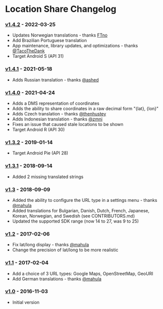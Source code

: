 # Location Share Changelog

### [v1.4.2] - 2022-03-25
- Updates Norwegian translations - thanks [FTno](https://github.com/FTno)
- Add Brazilian Portuguese translation
- App maintenance, library updates, and optimizations - thanks [@TacoTheDank](https://github.com/TacoTheDank)
- Target Android S (API 31)

### [v1.4.1] - 2021-05-18
- Adds Russian translation - thanks [@ashed](https://github.com/ashed)

### [v1.4.0] - 2021-04-24
- Adds a DMS representation of coordinates
- Adds the ability to share coordinates in a raw decimal form "{lat}, {lon}"
- Adds Czech translation - thanks [@thenhustey](https://github.com/thenhustey)
- Adds Indonesian translation - thanks [@zmni](https://github.com/zmni)
- Fixes an issue that caused stale locations to be shown
- Target Android R (API 30)

### [v1.3.2] - 2019-01-14
- Target Android Pie (API 28)

### [v1.3.1] - 2018-09-14
- Added 2 missing translated strings

### [v1.3] - 2018-09-09
- Added the ability to configure the URL type in a settings menu - thanks [@mahula](https://github.com/mahula)
- Added translations for Bulgarian, Danish, Dutch, French, Japanese, Korean, Norwegian, and Swedish (see CONTRIBUTORS.md)
- Updated the supported SDK range (now 14 to 27, was 9 to 25)

### [v1.2] - 2017-02-06
- Fix lat/long display - thanks [@mahula](https://github.com/mahula)
- Change the precision of lat/long to be more realistic

### [v1.1] - 2017-02-04
- Add a choice of 3 URL types: Google Maps, OpenStreetMap, GeoURI
- Add German translations - thanks [@mahula](https://github.com/mahula)

### [v1.0] - 2016-11-03
- Initial version

 [v1.4.2]: https://github.com/pR0Ps/LocationShare/compare/v1.4.1...v1.4.2
 [v1.4.1]: https://github.com/pR0Ps/LocationShare/compare/v1.4.0...v1.4.1
 [v1.4.0]: https://github.com/pR0Ps/LocationShare/compare/v1.3.2...v1.4.0
 [v1.3.2]: https://github.com/pR0Ps/LocationShare/compare/v1.3.1...v1.3.2
 [v1.3.1]: https://github.com/pR0Ps/LocationShare/compare/v1.3...v1.3.1
 [v1.3]: https://github.com/pR0Ps/LocationShare/compare/v1.2...v1.3
 [v1.2]: https://github.com/pR0Ps/LocationShare/compare/v1.1...v1.2
 [v1.1]: https://github.com/pR0Ps/LocationShare/compare/v1.0...v1.1
 [v1.0]: https://github.com/pR0Ps/LocationShare/releases/tag/v1.0
